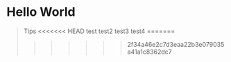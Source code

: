 # Hello World
> Tips
<<<<<<< HEAD
test
test2
test3
test4
=======
>>>>>>> 2f34a46e2c7d3eaa22b3e079035a41a1c8362dc7
